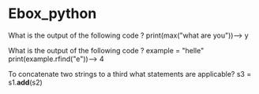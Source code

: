 # Ebox_python
What is the output of the following code ?
print(max("what are you"))--> y

What is the output of the following code ?
example = "helle"
print(example.rfind("e"))--> 4

To concatenate two strings to a third what statements are applicable?
s3 = s1.__add__(s2)


